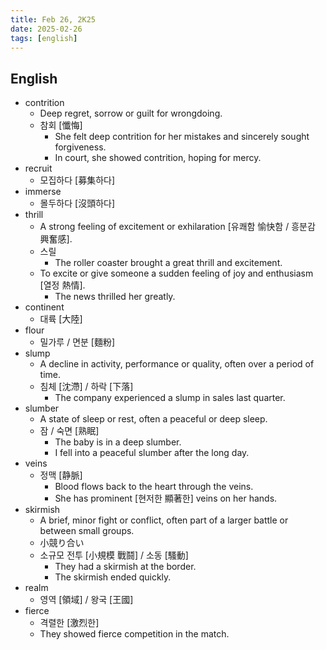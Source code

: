```yaml
---
title: Feb 26, 2K25
date: 2025-02-26
tags: [english]
---
```


## English

- contrition
  - Deep regret, sorrow or guilt for wrongdoing.
  - 참회 [懺悔]
    - She felt deep contrition for her mistakes and sincerely sought forgiveness.
    - In court, she showed contrition, hoping for mercy.
- recruit
  - 모집하다 [募集하다]
- immerse
  - 몰두하다 [沒頭하다]
- thrill
  - A strong feeling of excitement or exhilaration [유쾌함 愉快함 / 흥분감 興奮感].
  - 스릴
    - The roller coaster brought a great thrill and excitement.
  - To excite or give someone a sudden feeling of joy and enthusiasm [열정 熱情].
    - The news thrilled her greatly.
- continent
  - 대륙 [大陸]
- flour
  - 밀가루 / 면분 [麵粉]
- slump
  - A decline in activity, performance or quality, often over a period of time.
  - 침체 [沈滯] / 하락 [下落]
    - The company experienced a slump in sales last quarter.
- slumber
  - A state of sleep or rest, often a peaceful or deep sleep.
  - 잠 / 숙면 [熟眠]
    - The baby is in a deep slumber.
    - I fell into a peaceful slumber after the long day.
- veins
  - 정맥 [静脈]
    - Blood flows back to the heart through the veins.
    - She has prominent [현저한 顯著한] veins on her hands.
- skirmish
  - A brief, minor fight or conflict, often part of a larger battle or between small groups.
  - 小競り合い
  - 소규모 전투 [小規模 戰鬪] / 소동 [騷動]
    - They had a skirmish at the border.
    - The skirmish ended quickly.
- realm
  - 영역 [領域] / 왕국 [王國]
- fierce
  - 격렬한 [激烈한]
  - They showed fierce competition in the match.
